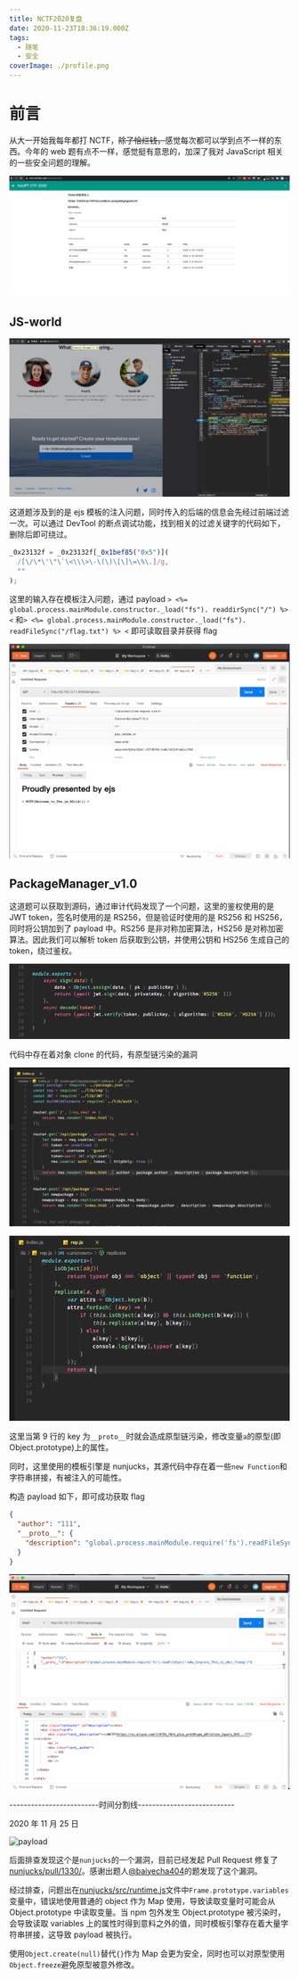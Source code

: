 ```yaml
---
title: NCTF2020复盘
date: 2020-11-23T18:36:19.000Z
tags:
  - 随笔
  - 安全
coverImage: ./profile.png
---
```


# 前言

从大一开始我每年都打 NCTF，~~除了恰烂钱，~~感觉每次都可以学到点不一样的东西。今年的 web 题有点不一样，感觉挺有意思的，加深了我对 JavaScript 相关的一些安全问题的理解。

![profile](./profile.png)

## JS-world

![problem1-1.png](./problem1-1.png)

这道题涉及到的是 ejs 模板的注入问题，同时传入的后端的信息会先经过前端过滤一次。可以通过 DevTool 的断点调试功能，找到相关的过滤关键字的代码如下，删除后即可绕过。

```javascript
_0x23132f = _0x23132f[_0x1bef85("0x5")](
  /[\/\*\'\"\`\<\\\>\-\(\)\[\]\=\%\.]/g,
  ""
);
```

这里的输入存在模板注入问题，通过 payload `> <%= global.process.mainModule.constructor._load("fs"). readdirSync("/") %> <` 和`> <%= global.process.mainModule.constructor._load("fs"). readFileSync("/flag.txt") %> <` 即可读取目录并获得 flag

![problem1-1.png](./problem1-2.png)

## PackageManager_v1.0

这道题可以获取到源码，通过审计代码发现了一个问题，这里的鉴权使用的是 JWT token，签名时使用的是 RS256，但是验证时使用的是 RS256 和 HS256，同时将公钥加到了 payload 中。RS256 是非对称加密算法，HS256 是对称加密算法。因此我们可以解析 token 后获取到公钥，并使用公钥和 HS256 生成自己的 token，绕过鉴权。

![problem2-1](./problem2-1.png)

代码中存在着对象 clone 的代码，有原型链污染的漏洞

![problem2-2](./problem2-2.png)

![problem2-3](./problem2-3.png)

这里当第 9 行的 key 为`__proto__`时就会造成原型链污染，修改变量`a`的原型(即 Object.prototype)上的属性。

同时，这里使用的模板引擎是 nunjucks，其源代码中存在着一些`new Function`和字符串拼接，有被注入的可能性。

构造 payload 如下，即可成功获取 flag

```json
{
  "author": "111",
  "__proto__": {
    "description": "global.process.mainModule.require('fs').readFileSync('/w0w_Congrats_Th1s_1s_y0ur_flaaag')"
  }
}
```

![problem2-5](./problem2-5.png)

-------------------------时间分割线---------------------------

2020 年 11 月 25 日

![payload](https://user-images.githubusercontent.com/42082890/100094205-9cc29480-2e93-11eb-8365-6b2d191de84e.png)

后面排查发现这个是`nunjucks`的一个漏洞，目前已经发起 Pull Request 修复了[nunjucks/pull/1330/](https://github.com/mozilla/nunjucks/pull/1330/)。感谢出题人[@baiyecha404](https://bycsec.top)的题发现了这个漏洞。

经过排查，问题出在[nunjucks/src/runtime.js](https://github.com/mozilla/nunjucks/blob/f51afa3382eab27ccb216c0f302832e5a4135ac5/nunjucks/src/runtime.js)文件中`Frame.prototype.variables`变量中，错误地使用普通的 object 作为 Map 使用，导致读取变量时可能会从 Object.prototype 中读取变量。当 npm 包外发生 Object.prototype 被污染时，会导致读取 variables 上的属性时得到意料之外的值，同时模板引擎存在着大量字符串拼接，这导致 payload 被执行。

使用`Object.create(null)`替代`{}`作为 Map 会更为安全，同时也可以对原型使用`Object.freeze`避免原型被意外修改。
